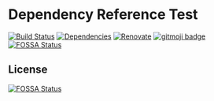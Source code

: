 # Dependency Reference Test

[![Build Status](https://travis-ci.org/sparwelt/dependency-reference-test-ccn.svg?branch=master)](https://travis-ci.org/sparwelt/dependency-reference-test-ccn)
[![Dependencies](https://david-dm.org/sparwelt/dependency-reference-test-ccn.svg)](https://david-dm.org/sparwelt/dependency-reference-test-ccn)
[![Renovate](https://img.shields.io/badge/renovate-enabled-brightgreen.svg)](https://github.com/sparwelt/dependency-reference-test-ccn)
[![gitmoji badge](https://img.shields.io/badge/gitmoji-%20😜%20😍-FFDD67.svg?style=flat-square)](https://github.com/carloscuesta/gitmoji)
[![FOSSA Status](https://app.fossa.io/api/projects/git%2Bgithub.com%2Fsparwelt%2Fdependency-reference-test-ccn.svg?type=shield)](https://app.fossa.io/projects/git%2Bgithub.com%2Fsparwelt%2Fdependency-reference-test-ccn?ref=badge_shield)


## License
[![FOSSA Status](https://app.fossa.io/api/projects/git%2Bgithub.com%2Fsparwelt%2Fdependency-reference-test-ccn.svg?type=large)](https://app.fossa.io/projects/git%2Bgithub.com%2Fsparwelt%2Fdependency-reference-test-ccn?ref=badge_large)